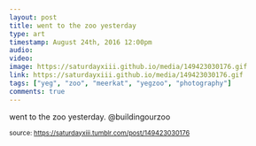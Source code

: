 ```yaml
---
layout: post
title: went to the zoo yesterday
type: art
timestamp: August 24th, 2016 12:00pm
audio: 
video: 
image: https://saturdayxiii.github.io/media/149423030176.gif
link: https://saturdayxiii.github.io/media/149423030176.gif
tags: ["yeg", "zoo", "meerkat", "yegzoo", "photography"]
comments: true
---
```


went to the zoo yesterday. @buildingourzoo
 
  
<small>source: https://saturdayxiii.tumblr.com/post/149423030176</small>